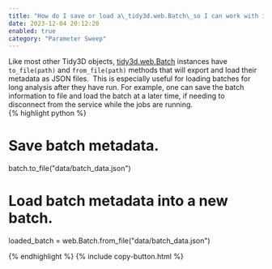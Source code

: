 ```yaml
---
title: "How do I save or load a\_tidy3d.web.Batch\_so I can work with it later?"
date: 2023-12-04 20:12:20
enabled: true
category: "Parameter Sweep"
---
```

<div><div>Like most other Tidy3D objects, <a target="_blank" rel="noopener" href="https://docs.flexcompute.com/projects/tidy3d/en/latest/_autosummary/tidy3d.web.Batch.html#tidy3d.web.Batch">tidy3d.web.Batch</a> instances have <code>to_file(path)</code> and <code>from_file(path)</code> methods that will export and load their metadata as JSON files. &nbsp;This is especially useful for loading batches for long analysis after they have run. For example, one can save the batch information to file and load the batch at a later time, if needing to disconnect from the service while the jobs are running.</div><div><div markdown class="code-snippet">{% highlight python %}

# Save batch metadata.
batch.to_file("data/batch_data.json")

# Load batch metadata into a new batch.
loaded_batch = web.Batch.from_file("data/batch_data.json")

{% endhighlight %}
{% include copy-button.html %}</div><p> </p></div></div>
